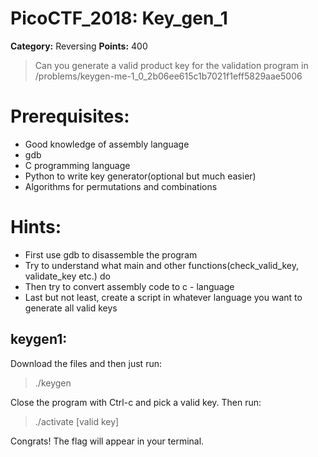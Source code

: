 # PicoCTF_2018: Key_gen_1

**Category:** Reversing 
**Points:** 400
>Can you generate a valid product key for the validation program in /problems/keygen-me-1_0_2b06ee615c1b7021f1eff5829aae5006

# Prerequisites:
  - Good knowledge of assembly language
  - gdb 
  - C programming language
  - Python to write key generator(optional but much easier)
  - Algorithms for permutations and combinations

# Hints:
  - First use gdb to disassemble the program
  - Try to understand what main and other functions(check_valid_key, validate_key etc.) do
  - Then try to convert assembly code to c - language
  - Last but not least, create a script in whatever language you want to generate all valid keys
  
## keygen1:

Download the files and then just run:

>./keygen 

Close the program with Ctrl-c and pick a valid key.
Then run:

> ./activate [valid key]

Congrats! The flag will appear in your terminal.
